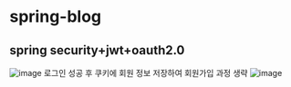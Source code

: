 # spring-blog

## spring security+jwt+oauth2.0
![image](https://github.com/Chochanguk/spring-blog/assets/119058637/84ab3625-e396-41db-8cdd-7f8c67e1109a)
로그인 성공 후 쿠키에 회원 정보 저장하여 회원가입 과정 생략
![image](https://github.com/Chochanguk/spring-blog/assets/119058637/c2337c19-d6c8-4f80-8a1d-e669eb4996d9)



